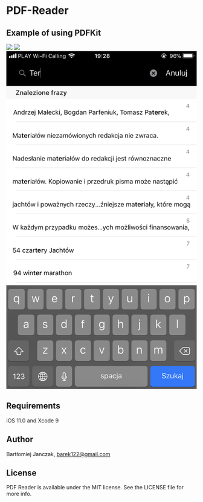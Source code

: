 # PDF-Reader
Example of using PDFKit
-----------------------

<img src="Images/IMG_0030.PNG"></img>
<img src="Images/IMG_0031.PNG"></img>
<img src="Images/IMG_0032.PNG"></img>

## Requirements
iOS 11.0 and Xcode 9

## Author
Bartłomiej Janczak, barek122@gmail.com

## License
PDF Reader is available under the MIT license. See the LICENSE file for more info.
